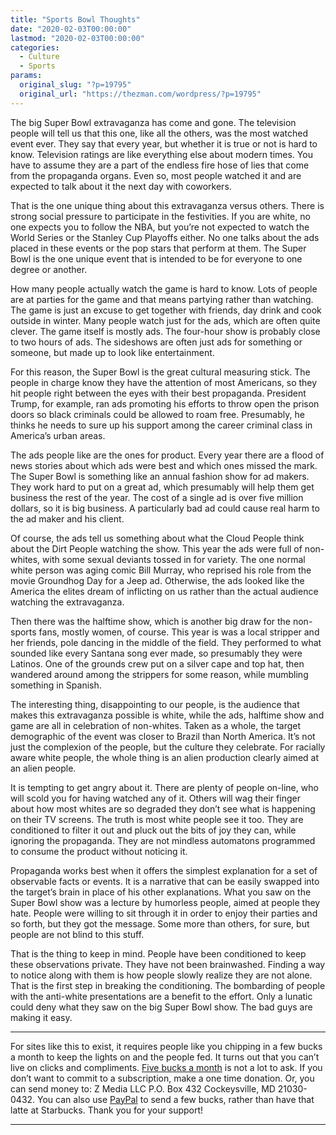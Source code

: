 ```yaml
---
title: "Sports Bowl Thoughts"
date: "2020-02-03T00:00:00"
lastmod: "2020-02-03T00:00:00"
categories:
  - Culture
  - Sports
params:
  original_slug: "?p=19795"
  original_url: "https://thezman.com/wordpress/?p=19795"
---
```


The big Super Bowl extravaganza has come and gone. The television people
will tell us that this one, like all the others, was the most watched
event ever. They say that every year, but whether it is true or not is
hard to know. Television ratings are like everything else about modern
times. You have to assume they are a part of the endless fire hose of
lies that come from the propaganda organs. Even so, most people watched
it and are expected to talk about it the next day with coworkers.

That is the one unique thing about this extravaganza versus others.
There is strong social pressure to participate in the festivities. If
you are white, no one expects you to follow the NBA, but you’re not
expected to watch the World Series or the Stanley Cup Playoffs either.
No one talks about the ads placed in these events or the pop stars that
perform at them. The Super Bowl is the one unique event that is intended
to be for everyone to one degree or another.

How many people actually watch the game is hard to know. Lots of people
are at parties for the game and that means partying rather than
watching. The game is just an excuse to get together with friends, day
drink and cook outside in winter. Many people watch just for the ads,
which are often quite clever. The game itself is mostly ads. The
four-hour show is probably close to two hours of ads. The sideshows are
often just ads for something or someone, but made up to look like
entertainment.

For this reason, the Super Bowl is the great cultural measuring stick.
The people in charge know they have the attention of most Americans, so
they hit people right between the eyes with their best propaganda.
President Trump, for example, ran ads promoting his efforts to throw
open the prison doors so black criminals could be allowed to roam free.
Presumably, he thinks he needs to sure up his support among the career
criminal class in America’s urban areas.

The ads people like are the ones for product. Every year there are a
flood of news stories about which ads were best and which ones missed
the mark. The Super Bowl is something like an annual fashion show for ad
makers. They work hard to put on a great ad, which presumably will help
them get business the rest of the year. The cost of a single ad is over
five million dollars, so it is big business. A particularly bad ad could
cause real harm to the ad maker and his client.

Of course, the ads tell us something about what the Cloud People think
about the Dirt People watching the show. This year the ads were full of
non-whites, with some sexual deviants tossed in for variety. The one
normal white person was aging comic Bill Murray, who reprised his role
from the movie Groundhog Day for a Jeep ad. Otherwise, the ads looked
like the America the elites dream of inflicting on us rather than the
actual audience watching the extravaganza.

Then there was the halftime show, which is another big draw for the
non-sports fans, mostly women, of course. This year is was a local
stripper and her friends, pole dancing in the middle of the field. They
performed to what sounded like every Santana song ever made, so
presumably they were Latinos. One of the grounds crew put on a silver
cape and top hat, then wandered around among the strippers for some
reason, while mumbling something in Spanish.

The interesting thing, disappointing to our people, is the audience that
makes this extravaganza possible is white, while the ads, halftime show
and game are all in celebration of non-whites. Taken as a whole, the
target demographic of the event was closer to Brazil than North America.
It’s not just the complexion of the people, but the culture they
celebrate. For racially aware white people, the whole thing is an alien
production clearly aimed at an alien people.

It is tempting to get angry about it. There are plenty of people
on-line, who will scold you for having watched any of it. Others will
wag their finger about how most whites are so degraded they don’t see
what is happening on their TV screens. The truth is most white people
see it too. They are conditioned to filter it out and pluck out the bits
of joy they can, while ignoring the propaganda. They are not mindless
automatons programmed to consume the product without noticing it.

Propaganda works best when it offers the simplest explanation for a set
of observable facts or events. It is a narrative that can be easily
swapped into the target’s brain in place of his other explanations. What
you saw on the Super Bowl show was a lecture by humorless people, aimed
at people they hate. People were willing to sit through it in order to
enjoy their parties and so forth, but they got the message. Some more
than others, for sure, but people are not blind to this stuff.

That is the thing to keep in mind. People have been conditioned to keep
these observations private. They have not been brainwashed. Finding a
way to notice along with them is how people slowly realize they are not
alone. That is the first step in breaking the conditioning. The
bombarding of people with the anti-white presentations are a benefit to
the effort. Only a lunatic could deny what they saw on the big Super
Bowl show. The bad guys are making it easy.

------------------------------------------------------------------------

For sites like this to exist, it requires people like you chipping in a
few bucks a month to keep the lights on and the people fed. It turns out
that you can’t live on clicks and compliments.
<a href="https://www.subscribestar.com/the-z-blog"
rel="noopener noreferrer" target="_blank">Five bucks a month</a> is not
a lot to ask. If you don’t want to commit to a subscription, make a one
time donation. Or, you can send money to: Z Media LLC P.O. Box 432
Cockeysville, MD 21030-0432. You can also use <a
href="https://www.paypal.com/cgi-bin/webscr?cmd=_s-xclick&amp;hosted_button_id=UDAS2Q8JYA6CN&amp;source=url"
rel="noopener noreferrer" target="_blank">PayPal</a> to send a few
bucks, rather than have that latte at Starbucks. Thank you for your
support!

------------------------------------------------------------------------
